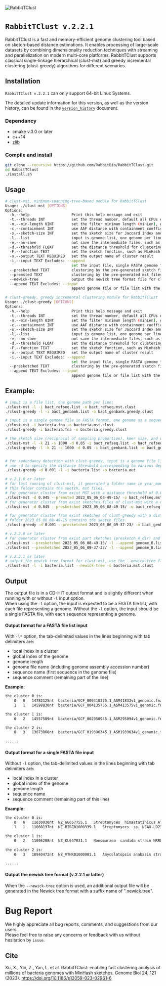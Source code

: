 ![RabbitTClust](rabbittclust.png)

# `RabbitTClust v.2.2.1`
RabbitTClust is a fast and memory-efficient genome clustering tool based on sketch-based distance estimations.
It enables processing of large-scale datasets by combining dimensionality reduction techniques with streaming and parallelization on modern multi-core platforms.
RabbitTClust supports classical single-linkage hierarchical (clust-mst) and greedy incremental clustering (clust-greedy) algorithms for different scenarios. 

## Installation
`RabbitTClust v.2.2.1` can only support 64-bit Linux Systems.

The detailed update information for this version, as well as the version history, can be found in the [`version_history`](version_history/history.md) document.

### Dependancy
* cmake v.3.0 or later
* c++14
* [zlib](https://zlib.net/)

### Compile and install
```bash
git clone --recursive https://github.com/RabbitBio/RabbitTClust.git
cd RabbitTClust
./install.sh
```
## Usage
```bash
# clust-mst, minimum-spanning-tree-based module for RabbitTClust
Usage: ./clust-mst [OPTIONS]
Options:
  -h,--help                   Print this help message and exit
  -t,--threads INT            set the thread number, default all CPUs of the platform
  -m,--min-length UINT        set the filter minimum length (minLen), genome length less than minLen will be ignore, default 10,000
  -c,--containment INT        use AAF distance with containment coefficient, set the containCompress, the sketch size is in proportion with 1/containCompress  -k,--kmer-size INT          set the kmer size
  -s,--sketch-size INT        set the sketch size for Jaccard Index and Mash distance, default 1000
  -l,--list                   input is genome list, one genome per line
  -e,--no-save                not save the intermediate files, such as sketches or MST
  -d,--threshold FLOAT        set the distance threshold for clustering
  -F,--function TEXT          set the sketch function, such as MinHash, KSSD, default MinHash
  -o,--output TEXT REQUIRED   set the output name of cluster result
  -i,--input TEXT Excludes: --append
                              set the input file, single FASTA genome file (without -l option) or genome list file (with -l option)
  --presketched TEXT          clustering by the pre-generated sketch files rather than genomes
  --premsted TEXT             clustering by the pre-generated mst files rather than genomes for clust-mst
  --newick-tree               output the newick tree format file for clust-mst
  --append TEXT Excludes: --input
                              append genome file or file list with the pre-generated sketch or MST files

# clust-greedy, greedy incremental clustering module for RabbitTClust
Usage: ./clust-greedy [OPTIONS]
Options:
  -h,--help                   Print this help message and exit
  -t,--threads INT            set the thread number, default all CPUs of the platform
  -m,--min-length UINT        set the filter minimum length (minLen), genome length less than minLen will be ignore, default 10,000
  -c,--containment INT        use AAF distance with containment coefficient, set the containCompress, the sketch size is in proportion with 1/containCompress  -k,--kmer-size INT          set the kmer size
  -s,--sketch-size INT        set the sketch size for Jaccard Index and Mash distance, default 1000
  -l,--list                   input is genome list, one genome per line
  -e,--no-save                not save the intermediate files, such as sketches or MST
  -d,--threshold FLOAT        set the distance threshold for clustering
  -F,--function TEXT          set the sketch function, such as MinHash, KSSD, default MinHash
  -o,--output TEXT REQUIRED   set the output name of cluster result
  -i,--input TEXT Excludes: --append
                              set the input file, single FASTA genome file (without -l option) or genome list file (with -l option)
  --presketched TEXT          clustering by the pre-generated sketch files rather than genomes
  --append TEXT Excludes: --input
                              append genome file or file list with the pre-generated sketch or MST files
```

## Example:
```bash
# input is a file list, one genome path per line:
./clust-mst -l -i bact_refseq.list -o bact_refseq.mst.clust
./clust-greedy -l -i bact_genbank.list -o bact_genbank.greedy.clust

# input is a single genome file in FASTA format, one genome as a sequence:
./clust-mst -i bacteria.fna -o bacteria.mst.clust
./clust-greedy -i bacteria.fna -o bacteria.greedy.clust

# the sketch size (reciprocal of sampling proportion), kmer size, and distance threshold can be specified by -s (-c), -k, and -d options.
./clust-mst -l -k 21 -s 1000 -d 0.05 -i bact_refseq.list -o bact_refseq.mst.clust
./clust-greedy -l -k 21 -c 1000 -d 0.05 -i bact_genbank.list -o bact_genbank.greedy.clust


# for redundancy detection with clust-greedy, input is a genome file list:
# use -d to specify the distance threshold corresponding to various degrees of redundancy.
./clust-greedy -d 0.001 -l -i bacteria.list -o bacteria.out

# v.2.1.0 or later
# for last running of clust-mst, it generated a folder name in year_month_day_hour-minute-second format, such as 2023_05_06_08-49-15.
# this folder contains the sketch, mst files.
# for generator cluster from exist MST with a distance threshold of 0.045:
./clust-mst -d 0.045 --premsted 2023_05_06_08-49-15/ -o bact_refseq.mst.d.045.clust
# for generator cluster from exist sketches files of clust-mst with a distance threshold of 0.045:
./clust-mst -d 0.045 --presketched 2023_05_06_08-49-15/ -o bact_refseq.mst.d.045.clust

# for generator cluster from exist sketches of clust-greedy with a distance threshold of 0.001:
# folder 2023_05_06_08-49-15 contains the sketch files.
./clust-greedy -d 0.001 --presketched 2023_05_06_09-37-23/ -o bact_genbank.greedy.d.001.clust

# v.2.2.0 or later
# for generator cluster from exist part sketches (presketch_A_dir) and append genome set (genome_B.list) to incrementally clustering 
./clust-mst --presketched 2023_05_06_08-49-15/ -l --append genome_B.list -o append_refseq.mst.clust
./clust-mst --presketched 2023_05_06_09-37-23/ -l --append genome_B.list -o append_genbank.greedy.clust

# v.2.2.1 or later
# output the newick tree format for clust-mst, use the --newick-tree flag.
./clust-mst -l -i bacteria.list --newick-tree -o bacteria.mst.clust 
```
## Output
The output file is in a CD-HIT output format and is slightly different when running with or without `-l` input option.  
When using the `-l` option, the input is expected to be a FASTA file list, with each file representing a genome. Without the `-l` option, the input should be a single FASTA file, with each sequence representing a genome.

#### Output format for a FASTA file list input
With `-l*` option, the tab-delimited values in the lines beginning with tab delimiters are:
* local index in a cluster
* global index of the genome
* genome length
* genome file name (including genome assembly accession number)
* sequence name (first sequence in the genome file)
* sequence comment (remaining part of the line)

**Example:**
```txt
the cluster 0 is:
    0   0   14782125nt  bacteria/GCF_000418325.1_ASM41832v1_genomic.fna     NC_021658.1     Sorangium cellulosum So0157-2, complete sequence
    1   1   14598830nt  bacteria/GCF_004135755.1_ASM413575v1_genomic.fna    NZ_CP012672.1   Sorangium cellulosum strain So ce836 chromosome, complete genome

the cluster 1 is:
    0   2   14557589nt  bacteria/GCF_002950945.1_ASM295094v1_genomic.fna    NZ_CP012673.1   Sorangium cellulosum strain So ce26 chromosome, complete genome

the cluster 2 is:
    0   3   13673866nt  bacteria/GCF_019396345.1_ASM1939634v1_genomic.fna   NZ_JAHKRM010000001.1    Nonomuraea guangzhouensis strain CGMCC 4.7101 NODE_1, whole genome shotgun sequence

......
```

#### Output format for a single FASTA file input
Without `-l` option, the tab-delimited values in the lines beginning with tab delimiters are:
* local index in a cluster
* global index of the genome
* genome length
* sequence name 
* sequence comment (remaining part of this line)

**Example:**
```txt
the cluster 0 is:
    0   0   11030030nt  NZ_GG657755.1   Streptomyces  himastatinicus ATCC 53653 supercont1.2, whole genome shotgun sequence
    1   1   11008137nt  NZ_RIBZ01000339.1   Streptomyces  sp. NEAU-LD23 C2041, whole genome shotgun sequence

the cluster 1 is:
    0   2   11006208nt  NZ_KL647031.1   Nonomuraea  candida strain NRRL B-24552 Doro1_scaffold1, whole genome shotgun sequence
    
the cluster 2 is:
    0   3   10940472nt  NZ_VTHK01000001.1   Amycolatopsis anabasis strain EGI 650086 RDPYD18112716_A.Scaf1, whole genome shotgun sequence

......
```

#### Output the newick tree format (v.2.2.1 or latter)
When the `--newick-tree` option is used, an additional output file will be generated in the Newick tree format with a suffix name of ".newick.tree".


# Bug Report
We highly appreciate all bug reports, comments, and suggestions from our users.  
Please feel free to raise any concerns or feedback with us without hesitation by `issue`. 

## Cite
Xu, X., Yin, Z., Yan, L. et al. RabbitTClust: enabling fast clustering analysis of millions of bacteria genomes with MinHash sketches. Genome Biol 24, 121 (2023). https://doi.org/10.1186/s13059-023-02961-6
